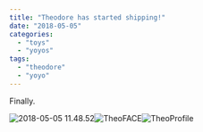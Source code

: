 ```yaml
---
title: "Theodore has started shipping!"
date: "2018-05-05"
categories: 
  - "toys"
  - "yoyos"
tags: 
  - "theodore"
  - "yoyo"
---
```


Finally.

![2018-05-05 11.48.52](images/2018-05-05-11-48-52.jpg)![TheoFACE](images/theoface.jpg)![TheoProfile](images/theoprofile.jpg)
